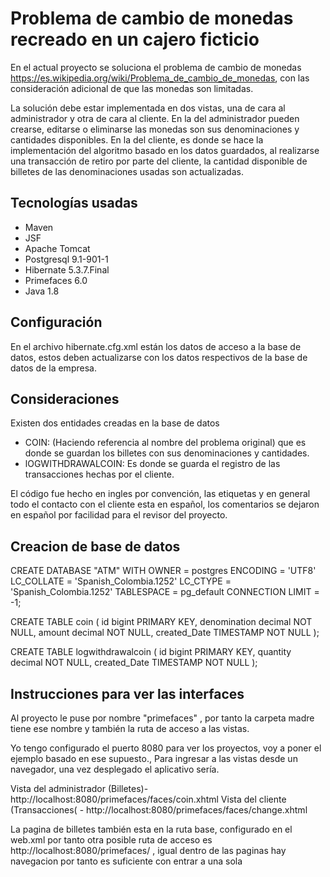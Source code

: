 
# Problema de cambio de monedas recreado en un cajero ficticio 

En el actual proyecto se soluciona el problema de cambio de monedas https://es.wikipedia.org/wiki/Problema_de_cambio_de_monedas, con las consideración adicional de que las monedas son limitadas. 

La solución debe estar implementada en dos vistas, una de cara al administrador y otra de cara al cliente. En la del administrador pueden crearse, editarse o eliminarse las monedas son sus denominaciones y cantidades disponibles. En la del cliente, es donde se hace la implementación del algoritmo basado en los datos guardados, al realizarse una transacción de retiro por parte del cliente, la cantidad disponible de billetes de las denominaciones usadas son actualizadas. 

## Tecnologías usadas  

* Maven
* JSF
* Apache Tomcat 
* Postgresql 9.1-901-1
* Hibernate 5.3.7.Final
* Primefaces 6.0
* Java 1.8

## Configuración  

En el archivo hibernate.cfg.xml están los datos de acceso a la base de datos, estos deben actualizarse con los datos respectivos de la base de datos de la empresa.

## Consideraciones

Existen dos entidades creadas en la base de datos 
* COIN:  (Haciendo referencia al nombre del problema original) que es donde se guardan los billetes con sus denominaciones y cantidades.
* lOGWITHDRAWALCOIN: Es donde se guarda el registro de las transacciones hechas por el cliente.

El código fue hecho en ingles por convención, las etiquetas y en general todo el contacto con el cliente esta en español, los comentarios se dejaron en español por facilidad para el revisor del proyecto. 
 
## Creacion de base de datos 

CREATE DATABASE "ATM"
    WITH 
    OWNER = postgres
    ENCODING = 'UTF8'
    LC_COLLATE = 'Spanish_Colombia.1252'
    LC_CTYPE = 'Spanish_Colombia.1252'
    TABLESPACE = pg_default
    CONNECTION LIMIT = -1;

CREATE TABLE coin (
 id bigint PRIMARY KEY,
 denomination decimal NOT NULL,
 amount decimal NOT NULL,
 created_Date TIMESTAMP NOT NULL
);

CREATE TABLE logwithdrawalcoin (
 id bigint PRIMARY KEY,
 quantity decimal NOT NULL,
 created_Date TIMESTAMP NOT NULL
);

## Instrucciones para ver las interfaces 

Al proyecto le puse por nombre "primefaces" , por tanto la carpeta madre tiene ese nombre  y también la ruta de acceso a las vistas.

Yo tengo configurado el puerto 8080 para ver los proyectos, voy a poner el ejemplo basado en ese supuesto., Para ingresar a las vistas desde un navegador, una vez desplegado el aplicativo sería. 

Vista del administrador (Billetes)-  http://localhost:8080/primefaces/faces/coin.xhtml
Vista del cliente (Transacciones( - http://localhost:8080/primefaces/faces/change.xhtml 

La pagina de billetes también esta en la ruta base, configurado en el web.xml por tanto otra posible ruta de acceso es http://localhost:8080/primefaces/ , igual dentro de las paginas hay navegacion por tanto es suficiente con entrar a una sola
